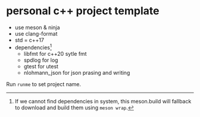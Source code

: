 # personal c++ project template

- use meson & ninja
- use clang-format
- std = c++17
- dependencies[^fn#1]
  - libfmt for c++20 sytle fmt
  - spdlog for log
  - gtest for utest
  - nlohmann_json for json prasing and writing

Run `runme` to set project name.

[^fn#1]: If we cannot find dependencies in system, this meson.build will
  fallback to download and build them using `meson wrap`.
